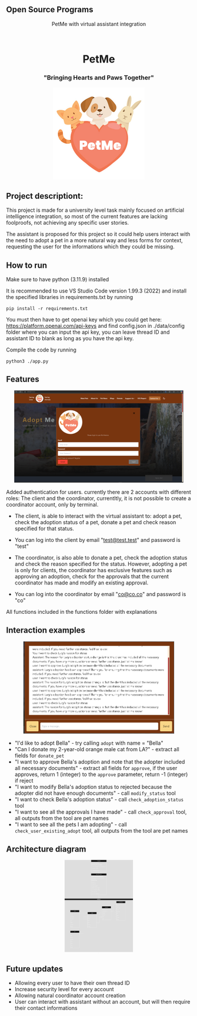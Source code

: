 ## Open Source Programs
<p align="center"> PetMe with virtual assistant integration</p>

<br>
<h1 align="center">PetMe</h1>
<h3 align="center">"Bringing Hearts and Paws Together"</h3>
<p align="center">
  <img src="./static/Images/logo.jpg" height="250px">
  </p>

## Project descriptiont:

This project is made for a university level task mainly focused on artificial intelligence integration, so most of the current features are lacking foolproofs, not achieving any specific user stories. 

The assistant is proposed for this project so it could help users interact with the need to adopt a pet in a more natural way and less forms for context, requesting the user for the informations which they could be missing.

## How to run

Make sure to have python (3.11.9) installed

It is recommended to use VS Studio Code version 1.99.3 (2022) and install the specified libraries in requirements.txt by running
```
pip install -r requirements.txt
```

You must then have to get openai key which you could get here: https://platform.openai.com/api-keys and find config.json in ./data/config folder where you can input the api key, you can leave thread ID and assistant ID to blank as long as you have the api key. 

Compile the code by running 
```
python3 ./app.py 
```

## Features

<p align="center">
  <img src="./static/Images/authentication.png" height="250px">
</p>

Added authentication for users. currently there are 2 accounts with different roles: The client and the coordinator, currentltly, it is not possible to create a coordinator account, only by terminal.
- The client, is able to interact with the virtual assistant to: adopt a pet, check the adoption status of a pet, donate a pet and check reason specified for that status.
- You can log into the client by email "test@test.test" and password is "test"

- The coordinator, is also able to donate a pet, check the adoption status and check the reason specified for the status. However, adopting a pet is only for clients, the coordinator has exclusive features such as approving an adoption, check for the approvals that the current coordinator has made and modify an existing approval.
- You can log into the coordinator by email "co@co.co" and password is "co"

All functions included in the functions folder with explanations

## Interaction examples

<p align="center">
  <img src="./static/Images/exampleconversation.png" height="250px">
</p>

- "I'd like to adopt Bella" - try calling `adopt` with name = "Bella"
- "Can I donate my 2-year-old orange male cat from LA?" - extract all fields for `donate_pet`
- "I want to approve Bella's adoption and note that the adopter included all necessary documents" - extract all fields for `approve`, if the user approves, return 1 (integer) to the `approve` parameter, return -1 (integer) if reject
- "I want to modify Bella's adoption status to rejected because the adopter did not have enough documents" - call `modify_status` tool
- "I want to check Bella's adoption status" - call `check_adoption_status` tool
- "I want to see all the approvals I have made" - call `check_approval` tool, all outputs from the tool are pet names
- "I want to see all the pets I am adopting" - call `check_user_existing_adopt` tool, all outputs from the tool are pet names

## Architecture diagram

<p align="center">
  <img src="./static/Images/architecturediagram.drawio.png" height="250px">
</p>

## Future updates

- Allowing every user to have their own thread ID
- Increase security level for every account
- Allowing natural coordinator account creation
- User can interact with assistant without an account, but will then require their contact informations
